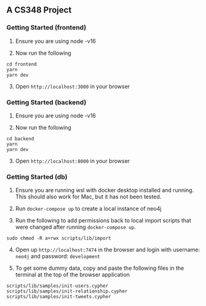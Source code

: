 ## A CS348 Project

### Getting Started (frontend)

1. Ensure you are using node -v16

2. Now run the following

```{bash}
cd frontend
yarn
yarn dev
```

3. Open `http://localhost:3000` in your browser

### Getting Started (backend)

1. Ensure you are using node -v16

2. Now run the following

```{bash}
cd backend
yarn
yarn dev
```

3. Open `http://localhost:8000` in your browser

### Getting Started (db)

1. Ensure you are running wsl with docker desktop installed and running. This should also work for Mac, but it has not been tested.

2. Run `docker-compose up` to create a local instance of neo4j

3. Run the following to add permissions back to local import scripts that were changed after running `docker-compose up`.

```{bash}
sudo chmod -R a+rwx scripts/lib/import
```

4. Open up `http://localhost:7474` in the browser and login with username: `neo4j` and password: `development`

5. To get some dummy data, copy and paste the following files in the terminal at the top of the browser application

```
scripts/lib/samples/init-users.cypher
scripts/lib/samples/init-relationship.cypher
scripts/lib/samples/init-tweets.cypher
```
